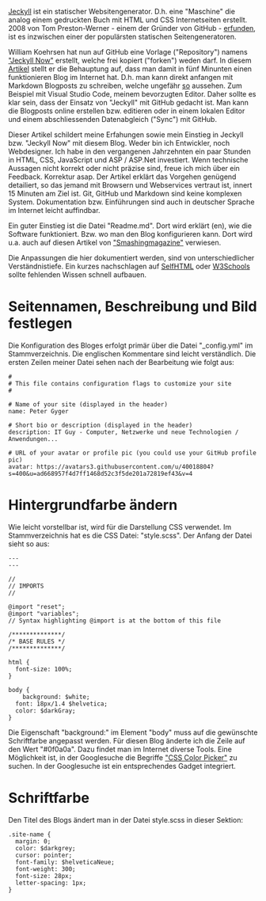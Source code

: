 [Jeckyll](https://jekyllrb.com) ist ein statischer Websitengenerator. D.h. eine "Maschine" die analog einem gedruckten Buch mit HTML und CSS Internetseiten erstellt. 2008 von Tom Preston-Werner - einem der Gründer von GitHub - [erfunden](https://en.wikipedia.org/wiki/Jekyll_(software)), ist es inzwischen einer der populärsten statischen Seitengeneratoren.  

William Koehrsen hat nun auf GitHub eine Vorlage ("Repository") namens ["Jeckyll Now"](https://github.com/barryclark/jekyll-now) erstellt, welche frei kopiert ("forken") weden darf. In diesem [Artikel](https://towardsdatascience.com/five-minutes-to-your-own-website-fd0b43cbd886) stellt er die Behauptung auf, dass man damit in fünf Minunten einen funktionieren Blog im Internet hat. D.h. man kann direkt anfangen mit Markdown Blogposts zu schreiben, welche ungefähr [so](http://www.jekyllnow.com) aussehen. Zum Beispiel mit Visual Studio Code, meinem bevorzugten Editor.  Daher sollte es klar sein, dass der Einsatz von "Jeckyll" mit GitHub gedacht ist. Man kann die Blogposts online erstellen bzw. editieren oder in einem lokalen Editor und einem abschliessenden Datenabgleich ("Sync") mit GitHub.  

Dieser Artikel schildert meine Erfahungen sowie mein Einstieg in Jeckyll bzw. "Jeckyll Now" mit diesem Blog. Weder bin ich Entwickler, noch Webdesigner. Ich habe in den vergangenen Jahrzehnten ein paar Stunden in HTML, CSS, JavaScript und ASP / ASP.Net investiert. Wenn technische Aussagen nicht korrekt oder nicht präzise sind, freue ich mich über ein Feedback. Korrektur asap. Der Artikel erklärt das Vorgehen genügend detailiert, so das jemand mit Browsern und Webservices vertraut ist, innert 15 Minuten am Ziel ist. Git, GitHub und Markdown sind keine komplexen System. Dokumentation bzw. Einführungen sind  auch in deutscher Sprache im Internet leicht auffindbar.

Ein guter Einstieg ist die Datei "Readme.md". Dort wird erklärt (en), wie die Software funktioniert. Bzw. wo man den Blog konfigurieren kann. Dort wird u.a. auch auf diesen Artikel von ["Smashingmagazine"](https://www.smashingmagazine.com/2014/08/build-blog-jekyll-github-pages/) verwiesen.  

Die Anpassungen die hier dokumentiert werden, sind von unterschiedlicher Verständnistiefe. Ein kurzes nachschlagen auf [SelfHTML](https://wiki.selfhtml.org/wiki/Startseite) oder [W3Schools](https://www.w3schools.com) sollte fehlenden Wissen schnell aufbauen.

# Seitennamen, Beschreibung und Bild festlegen  

Die Konfiguration des Bloges erfolgt primär über die Datei "_config.yml" im Stammverzeichnis. Die englischen Kommentare sind leicht verständlich. Die ersten Zeilen meiner Datei sehen nach der Bearbeitung wie folgt aus:  

```
#
# This file contains configuration flags to customize your site
#

# Name of your site (displayed in the header)
name: Peter Gyger

# Short bio or description (displayed in the header)
description: IT Guy - Computer, Netzwerke und neue Technologien / Anwendungen... 

# URL of your avatar or profile pic (you could use your GitHub profile pic)
avatar: https://avatars3.githubusercontent.com/u/40018804?s=400&u=ad668957f4d7ff1468d52c3f5de201a72819ef43&v=4
```

# Hintergrundfarbe ändern
Wie leicht vorstellbar ist, wird für die Darstellung CSS verwendet. Im Stammverzeichnis hat es die CSS Datei: "style.scss". Der Anfang der Datei sieht so aus:  

```
---
---

//
// IMPORTS
//

@import "reset";
@import "variables";
// Syntax highlighting @import is at the bottom of this file

/**************/
/* BASE RULES */
/**************/

html {
  font-size: 100%;
}

body {
	background: $white;
  font: 18px/1.4 $helvetica;
  color: $darkGray;
}
```  
Die Eigenschaft "background:" im Element "body" muss auf die gewünschte Schriftfarbe angepasst werden. Für diesen Blog änderte ich die Zeile auf den Wert "#0f0a0a". Dazu findet man im Internet diverse Tools. Eine Möglichkeit ist, in der Googlesuche die Begriffe ["CSS Color Picker"](https://www.google.com/search?ei=Z4LbW4PYGZCXlwSXl66oCA&q=css+color+picker&oq=css+color+picker&gs_l=psy-ab.3..0l2j0i22i30k1l8.29730.36800.0.37190.8.6.0.2.2.0.211.835.1j4j1.6.0....0...1c.1.64.psy-ab..0.8.848...0i67k1j0i7i30k1.0.vLoQbsIlZdw) zu suchen. In der Googlesuche ist ein entsprechendes Gadget integriert.

# Schriftfarbe
Den Titel des Blogs ändert man in der Datei style.scss in dieser Sektion:  

```
.site-name {
  margin: 0;
  color: $darkgrey;
  cursor: pointer;
  font-family: $helveticaNeue;
  font-weight: 300;
  font-size: 28px;
  letter-spacing: 1px;
}
```




